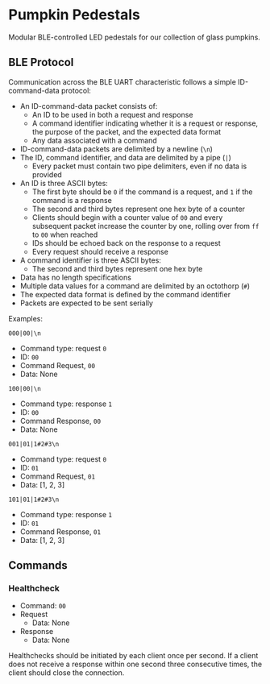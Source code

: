 # Pumpkin Pedestals

Modular BLE-controlled LED pedestals for our collection of glass pumpkins.

## BLE Protocol

Communication across the BLE UART characteristic follows a simple ID-command-data protocol:

- An ID-command-data packet consists of:
  - An ID to be used in both a request and response
  - A command identifier indicating whether it is a request or response, the purpose of the packet, and the expected data format
  - Any data associated with a command
- ID-command-data packets are delimited by a newline (`\n`)
- The ID, command identifier, and data are delimited by a pipe (`|`)
  - Every packet must contain two pipe delimiters, even if no data is provided
- An ID is three ASCII bytes:
  - The first byte should be `0` if the command is a request, and `1` if the command is a response
  - The second and third bytes represent one hex byte of a counter
  - Clients should begin with a counter value of `00` and every subsequent packet increase the counter by one, rolling over from `ff` to `00` when reached
  - IDs should be echoed back on the response to a request
  - Every request should receive a response
- A command identifier is three ASCII bytes: 
  - The second and third bytes represent one hex byte
- Data has no length specifications
- Multiple data values for a command are delimited by an octothorp (`#`)
- The expected data format is defined by the command identifier
- Packets are expected to be sent serially

Examples:

`000|00|\n`
- Command type: request `0`
- ID: `00`
- Command Request, `00`
- Data: None

`100|00|\n`
- Command type: response `1`
- ID: `00`
- Command Response, `00`
- Data: None

`001|01|1#2#3\n`
- Command type: request `0`
- ID: `01`
- Command Request, `01`
- Data: [1, 2, 3]

`101|01|1#2#3\n`
- Command type: response `1`
- ID: `01`
- Command Response, `01`
- Data: [1, 2, 3]

## Commands

### Healthcheck

- Command: `00`
- Request
  - Data: None
- Response
  - Data: None

Healthchecks should be initiated by each client once per second. If a client does not receive a response within one second three consecutive times, the client should close the connection.
